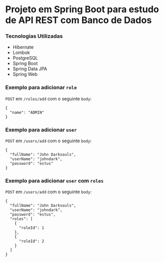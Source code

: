 
# Projeto em Spring Boot para estudo de API REST com Banco de Dados

### Tecnologias Utilizadas
- Hibernate
- Lombok
- PostgreSQL
- Spring Boot
- Spring Data JPA
- Spring Web

### Exemplo para adicionar `role`
`POST` em `/roles/add` com o seguinte `body`:
```
{
  "name": "ADMIN"
}
```

### Exemplo para adicionar `user`
`POST` em `/users/add` com o seguinte `body`:
```
{
  "fullName": "John Darksouls",
  "userName": "johndark",
  "password": "estus"
}
```

### Exemplo para adicionar `user` com `roles`
`POST` em `/users/add` com o seguinte `body`:
```
{
  "fullName": "John Darksouls",
  "userName": "johndark",
  "password": "estus",
  "roles": [
    {
      "roleId": 1
    },
    {
      "roleId": 2
    }
  ]
}
```
